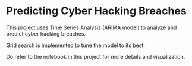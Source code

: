 # Predicting Cyber Hacking Breaches

This project uses Time Series Analysis (ARIMA model) to analyze and predict cyber hacking breaches.

Grid search is implemented to tune the model to its best.

Do refer to the notebook in this project for more details and visualization.